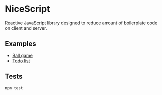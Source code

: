 NiceScript
=========

Reactive JavaScript library designed to reduce amount of boilerplate code on client and server.

## Examples

* [Ball game](https://rawgit.com/nicescript/nicescript/master/examples/ball.html)
* [Todo list](https://rawgit.com/nicescript/nicescript/master/examples/todo.html)

## Tests

  `npm test`
